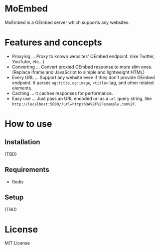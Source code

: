 
# MoEmbed

MoEmbed is a OEmbed server which supports any websites.

# Features and concepts

- Proxying ... Proxy to known websites' OEmbed endpoint. (like Twitter, YouTube, etc...)
- Converting ... Convert proxied OEmbed response to more slim ones. (Replace iframe and JavaScript to simple and lightweight HTML)
- Every URL ... Support any website even if they don't provide OEmbed endpoint. It parses `og:title`, `og:image`, `<title>` tag, and other related elements.
- Caching ... It caches responses for performance.
- Easy use ... Just pass an URL encoded url as a `url` query string, like `http://localhost:5000/?url=https%3A%2F%2Fexample.com%2F`.

# How to use

## Installation

(TBD)

## Requirements

- Redis

## Setup

(TBD)

# License

MIT License
